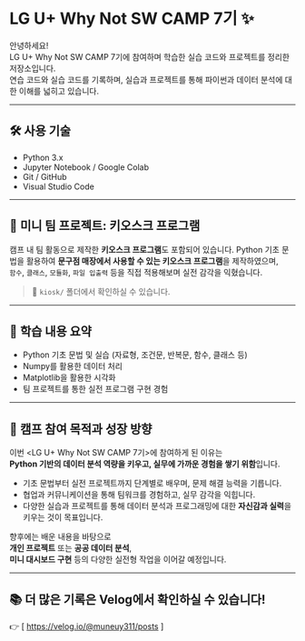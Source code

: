 # LG U+ Why Not SW CAMP 7기 ✨

안녕하세요!  
LG U+ Why Not SW CAMP 7기에 참여하며 학습한 실습 코드와 프로젝트를 정리한 저장소입니다.  
연습 코드와 실습 코드를 기록하며, 실습과 프로젝트를 통해 파이썬과 데이터 분석에 대한 이해를 넓히고 있습니다.

---

## 🛠 사용 기술

- Python 3.x
- Jupyter Notebook / Google Colab
- Git / GitHub
- Visual Studio Code

---

## 🌟 미니 팀 프로젝트: 키오스크 프로그램

캠프 내 팀 활동으로 제작한 **키오스크 프로그램**도 포함되어 있습니다. 
Python 기초 문법을 활용하여 **문구점 매장에서 사용할 수 있는 키오스크 프로그램**을 제작하였으며,  
`함수`, `클래스`, `모듈화`, `파일 입출력` 등을 직접 적용해보며 실전 감각을 익혔습니다.

> 📁 `kiosk/` 폴더에서 확인하실 수 있습니다.

---

## 📌 학습 내용 요약

- Python 기초 문법 및 실습 (자료형, 조건문, 반복문, 함수, 클래스 등)
- Numpy를 활용한 데이터 처리 
- Matplotlib을 활용한 시각화
- 팀 프로젝트를 통한 실전 프로그램 구현 경험

---


## 🎯 캠프 참여 목적과 성장 방향

이번 <LG U+ Why Not SW CAMP 7기>에 참여하게 된 이유는  
**Python 기반의 데이터 분석 역량을 키우고, 실무에 가까운 경험을 쌓기 위함**입니다.  

- 기초 문법부터 실전 프로젝트까지 단계별로 배우며, 문제 해결 능력을 기릅니다.  
- 협업과 커뮤니케이션을 통해 팀워크를 경험하고, 실무 감각을 익힙니다.  
- 다양한 실습과 프로젝트를 통해 데이터 분석과 프로그래밍에 대한 **자신감과 실력**을 키우는 것이 목표입니다.

향후에는 배운 내용을 바탕으로  
**개인 프로젝트** 또는 **공공 데이터 분석**,  
**미니 대시보드 구현** 등의 다양한 실전형 작업을 이어갈 예정입니다.

---


## 📚 더 많은 기록은 Velog에서 확인하실 수 있습니다!

👉 [ https://velog.io/@muneuy311/posts  ]
